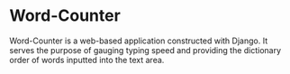 # Word-Counter
Word-Counter is a web-based application constructed with Django. It serves the purpose of gauging typing speed and providing the dictionary order of words inputted into the text area.
